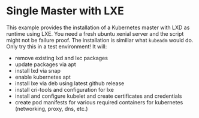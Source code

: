 # Single Master with LXE

This example provides the installation of a Kubernetes master with LXD as runtime using LXE. You need a fresh ubuntu xenial server and the script might not be failure proof. The installation is similiar what `kubeadm` would do. Only try this in a test environment! It will:

- remove existing lxd and lxc packages
- update packages via apt
- install lxd via snap
- enable kubernetes apt
- install lxe via deb using latest github release
- install cri-tools and configuration for lxe
- install and configure kubelet and create certificates and credentials
- create pod manifests for various required containers for kubernetes (networking, proxy, dns, etc.)
